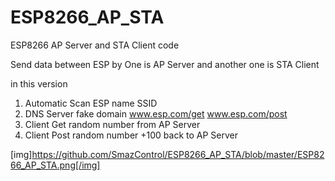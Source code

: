 # ESP8266_AP_STA
ESP8266 AP Server and STA Client code

Send data between ESP by 
One is AP Server and another one is STA Client

in this version
1) Automatic Scan ESP name SSID
2) DNS Server fake domain www.esp.com/get www.esp.com/post
3) Client Get random number from AP Server
4) Client Post random number +100 back to AP Server

[img]https://github.com/SmazControl/ESP8266_AP_STA/blob/master/ESP8266_AP_STA.png[/img]
